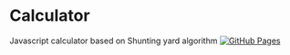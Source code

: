 # Calculator
Javascript calculator based on Shunting yard algorithm
[![GitHub Pages](https://img.shields.io/badge/GitHub-Pages-blue?logo=github)](https://T4IR0N.github.io/Calculator/)

